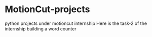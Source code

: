 # MotionCut-projects
python projects under motioncut internship
Here is the task-2 of the internship
building a word counter
